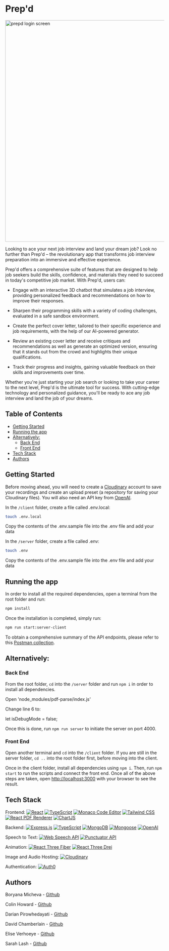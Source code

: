 
# Prep'd

<p>
<img src="https://res.cloudinary.com/dc3ejnypr/image/upload/v1680514904/interviewMate/henllagcultgl8u9e0cf.png"  height="700" alt='prepd login screen'>
</p>

Looking to ace your next job interview and land your dream job? Look no further than Prep'd – the revolutionary app that transforms job interview preparation into an immersive and effective experience.

Prep'd offers a comprehensive suite of features that are designed to help job seekers build the skills, confidence, and materials they need to succeed in today's competitive job market. With Prep'd, users can:

-  Engage with an interactive 3D chatbot that simulates a job interview, providing personalized feedback and recommendations on how to improve their responses.

-  Sharpen their programming skills with a variety of coding challenges, evaluated in a safe sandbox environment.

-  Create the perfect cover letter, tailored to their specific experience and job requirements, with the help of our AI-powered generator.

-  Review an existing cover letter and receive critiques and recommendations as well as generate an optimized version, ensuring that it stands out from the crowd and highlights their unique qualifications.

-  Track their progress and insights, gaining valuable feedback on their skills and improvements over time.

Whether you're just starting your job search or looking to take your career to the next level, Prep'd is the ultimate tool for success. With cutting-edge technology and personalized guidance, you'll be ready to ace any job interview and land the job of your dreams.

## Table of Contents

- [Getting Started](#getting-started)
- [Running the app](#running-the-app)
- [Alternatively:](#alternatively)
  - [Back End](#back-end)
  - [Front End](#front-end)
- [Tech Stack](#tech-stack)
- [Authors](#authors)

## Getting Started

Before moving ahead, you will need to create a [Cloudinary](https://cloudinary.com) account to save your recordings and create an upload preset (a repository for saving your Cloudinary files). 
You will also need an API key from [OpenAI](https://platform.openai.com/account/api-keys).

In the `/client` folder, create a file called .env.local:

```bash
touch .env.local
```

Copy the contents of the .env.sample file into the .env file and add your data


In the `/server` folder, create a file called .env:

```bash
touch .env
```

Copy the contents of the .env.sample file into the .env file and add your data


## Running the app
In order to install all the required dependencies, open a terminal from the root folder and run:

```bash
npm install
```
Once the installation is completed, simply run:

```bash
npm run start:server-client
```

To obtain a comprehensive summary of the API endpoints, please refer to this [Postman collection](https://documenter.getpostman.com/view/25563730/2s93RRvskj).


## Alternatively:

### Back End

From the root folder, `cd` into the `/server` folder and run `npm i` in order to install all dependencies.


Open 'node_modules/pdf-parse/index.js'

Change line 6 to:

let isDebugMode = false;

Once this is done, run `npm run server` to initiate the server on port 4000.

### Front End

Open another terminal and `cd` into the `/client` folder. If you are still in the server folder, `cd ..` into the root folder first, before moving into the client.

Once in the client folder, install all dependencies using `npm i`. Then, run `npm start` to run the scripts and connect the front end. Once all of the above steps are taken, open [http://localhost:3000](http://localhost:3000) with your browser to see the result.

## Tech Stack

Frontend: [![React](https://img.shields.io/badge/React-blue?logo=react&logoColor=white)](https://reactjs.org/) [![TypeScript](https://img.shields.io/badge/TypeScript-blue?logo=typescript&logoColor=white)](https://www.typescriptlang.org/) [![Monaco Code Editor](https://img.shields.io/badge/Monaco%20Code%20Editor-blue?logo=visual-studio-code&logoColor=white)](https://microsoft.github.io/monaco-editor/) [![Tailwind CSS](https://img.shields.io/badge/Tailwind%20CSS-blue?logo=tailwind-css&logoColor=white)](https://tailwindcss.com/) [![React PDF Renderer](https://img.shields.io/badge/React%20PDF%20Renderer-blue?logo=react&logoColor=white)](https://react-pdf.org/)
[![ChartJS](https://img.shields.io/badge/ChartJS-blue?logo=chartjs&logoColor=white)](https://www.chartjs.org/)

Backend: [![Express.js](https://img.shields.io/badge/Express.js-grey?logo=express&logoColor=white)](https://expressjs.com/) [![TypeScript](https://img.shields.io/badge/TypeScript-blue?logo=typescript&logoColor=white)](https://www.typescriptlang.org/) [![MongoDB](https://img.shields.io/badge/MongoDB-green?logo=mongodb&logoColor=white)](https://www.mongodb.com/) [![Mongoose](https://img.shields.io/badge/Mongoose-green?logo=mongodb&logoColor=white)](https://mongoosejs.com/) [![OpenAI](https://img.shields.io/badge/OpenAI-grey?logo=openai&logoColor=white)](https://openai.com/) 

Speech to Text: [![Web Speech API](https://img.shields.io/badge/Web%20Speech%20API-blue?logo=google&logoColor=white)](https://developer.mozilla.org/en-US/docs/Web/API/Web_Speech_API) [![Punctuator API](https://img.shields.io/badge/Punctuator%20API-blue?logo=google&logoColor=white)](https://punctuator2.datasciencelab.co.uk/)

Animation: 
[![React Three Fiber](https://img.shields.io/badge/React%20Three%20Fiber-blue?logo=react&logoColor=white)](https://docs.pmnd.rs/react-three-fiber) 
[![React Three Drei](https://img.shields.io/badge/React%20Three%20Drei-blue?logo=react&logoColor=white)]()

Image and Audio Hosting: [![Cloudinary](https://img.shields.io/badge/Cloudinary-blueviolet?logo=cloudinary&logoColor=white)](https://cloudinary.com/)

Authentication: [![Auth0](https://img.shields.io/badge/Auth0-blueviolet?logo=auth0&logoColor=white)](https://auth0.com/)


## Authors

Boryana Micheva - [Github](https://github.com/BoryBo)

Colin Howard - [Github](https://github.com/colinhoward89)

Darian Pirowhedayati - [Github](https://github.com/DarianPiro)

David Chamberlain - [Github](https://github.com/DRC222)

Elise Verhoeye - [Github](https://github.com/huntingforelise)

Sarah Lash - [Github](https://github.com/Sarahlash92)